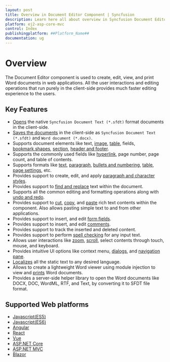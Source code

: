 ```yaml
---
layout: post
title: Overview in Document Editor Component | Syncfusion
description: Learn here all about overview in Syncfusion Document Editor component of Syncfusion Essential JS 2 and more.
platform: ej2-asp-core-mvc
control: Index
publishingplatform: ##Platform_Name##
documentation: ug
---
```



# Overview

The Document Editor component is used to create, edit, view, and print Word documents in web applications. All the user interactions and editing operations that run purely in the client-side provides much faster editing experience to the users.

## Key Features

* [Opens](../asp-net-core/import) the native `Syncfusion Document Text (*.sfdt)` format documents in the client-side.
* [Saves the documents](../asp-net-core/export) in the client-side as `Syncfusion Document Text (*.sfdt)` and `Word document (*.docx)`.
* Supports document elements like text, [image](../asp-net-core/image), [table](../asp-net-core/table), fields, [bookmark](../asp-net-core/bookmark),[shapes](../asp-net-core/shapes), [section](../asp-net-core/section-format), [header and footer](../asp-net-core/header-footer).
* Supports the commonly used fields like [hyperlink](../asp-net-core/link), page number, page count, and table of contents.
* Supports formats like [text](../asp-net-core/text-format), [paragraph](../asp-net-core/paragraph-format), [bullets and numbering](../asp-net-core/list-format), [table](../asp-net-core/table-format), [page settings](../asp-net-core/section-format), etc.
* Provides support to create, edit, and apply [paragraph and character styles](../asp-net-core/styles).
* Provides support to [find and replace](../asp-net-core/find-and-replace) text within the document.
* Supports all the common editing and formatting operations along with [undo and redo](../asp-net-core/history).
* Provides support to [cut](../asp-net-core/clipboard#cut), [copy](../asp-net-core/clipboard#copy), and [paste](../asp-net-core/clipboard#paste) rich text contents within the component. Also allows pasting simple text to and from other applications.
* Provides support to insert, and edit [form fields](../asp-net-core/form-fields).
* Provides support to insert, and edit [comments](../asp-net-core/comments).
* Provides support to track the inserted and deleted content.
* Provides support to perform [spell checking](../asp-net-core/spell-check) for any input text.
* Allows user interactions like [zoom](../asp-net-core/scrolling-zooming#zooming), [scroll](../asp-net-core/scrolling-zooming), select contents through touch, mouse, and keyboard.
* Provides intuitive UI options like context menu, [dialogs](../asp-net-core/dialog), and [navigation pane](../asp-net-core/find-and-replace#options-pane).
* [Localizes](../asp-net-core/global-local) all the static text to any desired language.
* Allows to create a lightweight Word viewer using module injection to view and [prints](../asp-net-core/print) Word documents.
* Provides a server-side helper library to open the Word documents like DOCX, DOC, WordML, RTF, and Text, by converting it to SFDT file format.

## Supported Web platforms

* [Javascript(ES5)](https://help.syncfusion.com/document-processing/word/word-processor/javascript-es5/getting-started)
* [Javascript(ES6)](https://help.syncfusion.com/document-processing/word/word-processor/javascript-es6/getting-started)
* [Angular](https://help.syncfusion.com/document-processing/word/word-processor/angular/getting-started)
* [React](https://help.syncfusion.com/document-processing/word/word-processor/react/getting-started)
* [Vue](https://help.syncfusion.com/document-processing/word/word-processor/vue/getting-started)
* [ASP.NET Core](https://help.syncfusion.com/document-processing/word/word-processor/asp-net-core/getting-started-core)
* [ASP.NET MVC](https://help.syncfusion.com/document-processing/word/word-processor/asp-net-mvc/getting-started)
* [Blazor](https://help.syncfusion.com/document-processing/word/word-processor/blazor/getting-started/server-side-application)